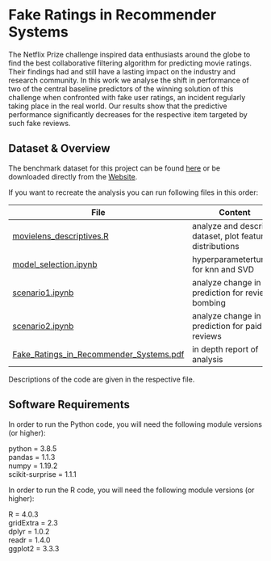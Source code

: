 # Fake Ratings in Recommender Systems

The Netflix Prize challenge inspired data enthusiasts around the globe to find the best collaborative filtering algorithm for predicting movie ratings.  Their findings had and still have a lasting impact on the industry and research community.  In this work we analyse the shift in performance of two of the central baseline predictors of the winning solution of this challenge when confronted with fake user ratings,  an incident regularly taking place in the real world.  Our results show that the predictive performance significantly decreases for the respective item targeted by such fake reviews.

## Dataset & Overview
The benchmark dataset for this project can be found [here](data/ml-100k/u.data) or be downloaded directly from the [Website](https://grouplens.org/datasets/movielens/100k/).

If you want to recreate the analysis you can run following files in this order:

| File                                                                               | Content                                                  |
|------------------------------------------------------------------------------------|----------------------------------------------------------|
| [movielens_descriptives.R](movielens_descriptives.R)                               | analyze and describe dataset, plot feature distributions |
| [model_selection.ipynb](model_selection.ipynb)                                     | hyperparametertuning for knn and SVD                     |
| [scenario1.ipynb](scenario1.ipynb)                                                 | analyze change in prediction for review bombing          |
| [scenario2.ipynb](scenario2.ipynb)                                                 | analyze change in prediction for paid reviews            |
| [Fake_Ratings_in_Recommender_Systems.pdf](Fake_Ratings_in_Recommender_Systems.pdf) | in depth report of analysis                              |

Descriptions of the code are given in the respective file.

## Software Requirements
In order to run the Python code, you will need the following
module versions (or higher):

python = 3.8.5  
pandas = 1.1.3  
numpy = 1.19.2  
scikit-surprise = 1.1.1


In order to run the R code, you will need the following
module versions (or higher):

R = 4.0.3  
gridExtra = 2.3   
dplyr = 1.0.2  
readr = 1.4.0     
ggplot2 = 3.3.3  
